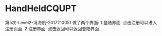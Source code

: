 # HandHeldCQUPT
第5次-Level2-冯海航-2017210051
做了两个界面: 
    1.登陆界面:
      点击注册可以进入注册页面.
    2.注册界面:
      点击返回可以返回登陆界面.
